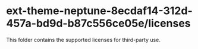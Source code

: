 # ext-theme-neptune-8ecdaf14-312d-457a-bd9d-b87c556ce05e/licenses

This folder contains the supported licenses for third-party use.
